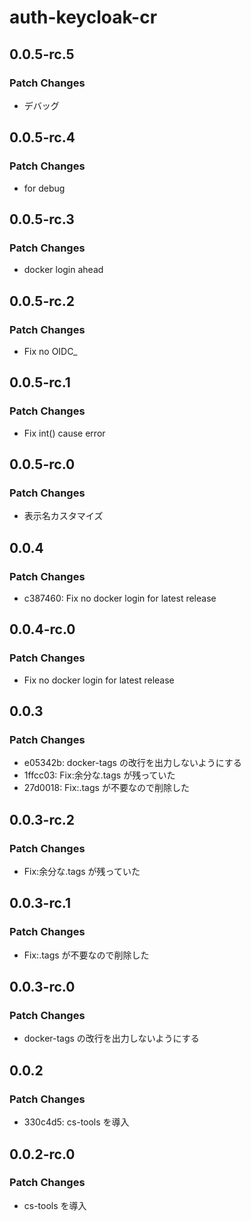 # auth-keycloak-cr

## 0.0.5-rc.5

### Patch Changes

- デバッグ

## 0.0.5-rc.4

### Patch Changes

- for debug

## 0.0.5-rc.3

### Patch Changes

- docker login ahead

## 0.0.5-rc.2

### Patch Changes

- Fix no OIDC\_

## 0.0.5-rc.1

### Patch Changes

- Fix int() cause error

## 0.0.5-rc.0

### Patch Changes

- 表示名カスタマイズ

## 0.0.4

### Patch Changes

- c387460: Fix no docker login for latest release

## 0.0.4-rc.0

### Patch Changes

- Fix no docker login for latest release

## 0.0.3

### Patch Changes

- e05342b: docker-tags の改行を出力しないようにする
- 1ffcc03: Fix:余分な.tags が残っていた
- 27d0018: Fix:.tags が不要なので削除した

## 0.0.3-rc.2

### Patch Changes

- Fix:余分な.tags が残っていた

## 0.0.3-rc.1

### Patch Changes

- Fix:.tags が不要なので削除した

## 0.0.3-rc.0

### Patch Changes

- docker-tags の改行を出力しないようにする

## 0.0.2

### Patch Changes

- 330c4d5: cs-tools を導入

## 0.0.2-rc.0

### Patch Changes

- cs-tools を導入
